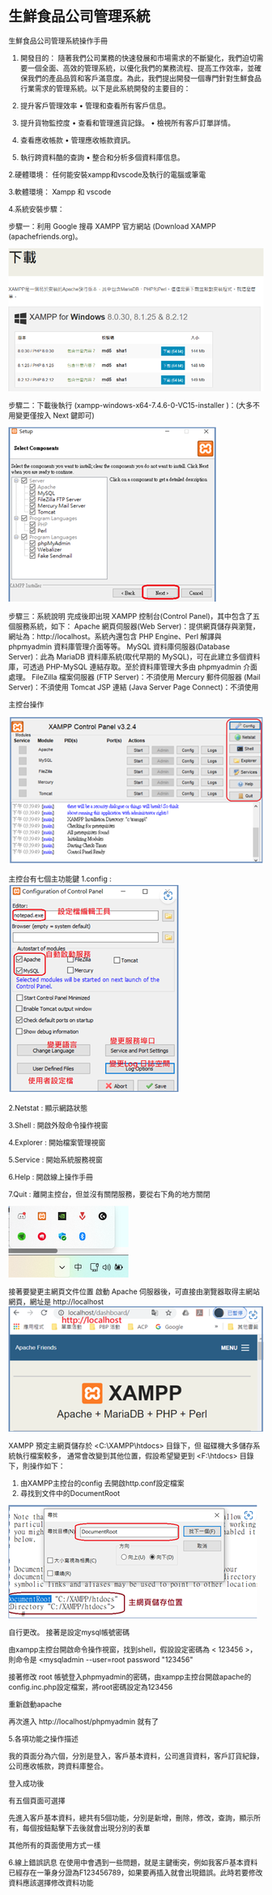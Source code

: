 # 生鮮食品公司管理系統


生鮮食品公司管理系統操作手冊

1.	開發目的：
隨著我們公司業務的快速發展和市場需求的不斷變化，我們迫切需要一個全面、高效的管理系統，以優化我們的業務流程、提高工作效率，並確保我們的產品品質和客戶滿意度。為此，我們提出開發一個專門針對生鮮食品行業需求的管理系統。以下是此系統開發的主要目的：

1. 提升客戶管理效率
•	管理和查看所有客戶信息。

2. 提升貨物監控度
•	查看和管理進貨記錄。
•	檢視所有客戶訂單詳情。

3. 查看應收帳款
•	管理應收帳款資訊。

4. 執行跨資料酷的查詢
•	整合和分析多個資料庫信息。 

2.硬體環境：
任何能安裝xampp和vscode及執行的電腦或筆電

3.軟體環境：
Xampp 和 vscode

4.系統安裝步驟：

步驟一：利用 Google 搜尋 XAMPP 官方網站
(Download XAMPP (apachefriends.org)。

![XAMPP官方網站下載頁面](./images/1.png)

步驟二：下載後執行 (xampp-windows-x64-7.4.6-0-VC15-installer )：(大多不用變更僅按入 Next 鍵即可)

![按下執行紐](./images/2.png)

步驟三：系統說明
完成後即出現 XAMPP 控制台(Control Panel)，其中包含了五個服務系統，如下：
   Apache 網頁伺服器(Web Server)：提供網頁儲存與瀏覽，網址為：http://localhost。系統內還包含 PHP Engine、Perl 解譯與 phpmyadmin 資料庫管理介面等等。
   MySQL 資料庫伺服器(Database Server)：此為 MariaDB 資料庫系統(取代早期的 MySQL)，可在此建立多個資料庫，可透過 PHP-MySQL 連結存取。至於資料庫管理大多由 phpmyadmin 介面處理。
FileZilla 檔案伺服器 (FTP Server)：不須使用
   Mercury 郵件伺服器 (Mail Server)：不須使用
   Tomcat JSP 連結 (Java Server Page Connect)：不須使用

主控台操作

![主控台操作](./images/3.png)

主控台有七個主功能鍵
1.config : 
![config](./images/4.png)

2.Netstat : 顯示網路狀態

3.Shell : 開啟外殼命令操作視窗

4.Explorer : 開始檔案管理視窗

5.Service : 開始系統服務視窗

6.Help : 開啟線上操作手冊

7.Quit : 離開主控台，但並沒有關閉服務，要從右下角的地方關閉

![螢幕右下角關閉](./images/5.png)

接著要變更主網頁文件位置
啟動 Apache 伺服器後，可直接由瀏覽器取得主網站網頁，網址是 http://localhost
![網址](./images/6.png)

XAMPP 預定主網頁儲存於 <C:\XAMPP\htdocs> 目錄下，但 <C> 磁碟機大多儲存系統執行檔案較多， 通常會改變到其他位置，假設希望變更到 <F:\htdocs> 目錄下，則操作如下：
1.	由XAMPP主控台的config 去開啟http.conf設定檔案
2.	尋找到文件中的DocumentRoot

![自行更改](./images/7.png)

自行更改。
接著是設定mysql帳號密碼

由xampp主控台開啟命令操作視窗，找到shell，假設設定密碼為 < 123456 >，則命令是 <mysqladmin --user=root password "123456"

接著修改 root 帳號登入phpmyadmin的密碼，由xampp主控台開啟apache的config.inc.php設定檔案，將root密碼設定為123456

重新啟動apache

再次進入 http://localhost/phpmyadmin 就有了

5.各項功能之操作描述

我的頁面分為六個，分別是登入，客戶基本資料，公司進貨資料，客戶訂貨紀錄，公司應收帳款，跨資料庫整合。

登入成功後

有五個頁面可選擇

先進入客戶基本資料，總共有5個功能，分別是新增，刪除，修改，查詢，顯示所有，每個按鈕點擊下去後就會出現分別的表單

其他所有的頁面使用方式一樣

6.線上錯誤訊息
在使用中會遇到一些問題，就是主鍵衝突，例如我客戶基本資料已經存在一筆身分證為F123456789，如果要再插入就會出現錯誤。此時若要修改資料應該選擇修改資料功能

